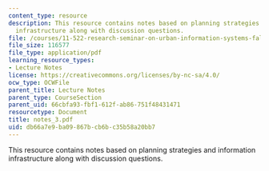 ```yaml
---
content_type: resource
description: This resource contains notes based on planning strategies and information
  infrastructure along with discussion questions.
file: /courses/11-522-research-seminar-on-urban-information-systems-fall-2005/db66a7e9ba09867bcb6bc35b58a20bb7_notes_3.pdf
file_size: 116577
file_type: application/pdf
learning_resource_types:
- Lecture Notes
license: https://creativecommons.org/licenses/by-nc-sa/4.0/
ocw_type: OCWFile
parent_title: Lecture Notes
parent_type: CourseSection
parent_uid: 66cbfa93-fbf1-612f-ab86-751f48431471
resourcetype: Document
title: notes_3.pdf
uid: db66a7e9-ba09-867b-cb6b-c35b58a20bb7
---
```

This resource contains notes based on planning strategies and information infrastructure along with discussion questions.